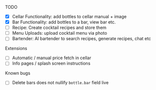 TODO

- [X] Cellar Functionality: add bottles to cellar manual + image
- [X] Bar Functionality: add bottles to a bar, view bar etc.
- [ ] Recipe: Create cocktail recipes and store them
- [ ] Menu Uploads: upload cocktail menu via photo
- [ ] Bartender: AI bartender to search recipes, generate recipes, chat etc

Extensions
- [ ] Automatic / manual price fetch in cellar
- [ ] Info pages / splash screen instructions

Known bugs
- [ ] Delete bars does not nullify `bottle.bar` field live
